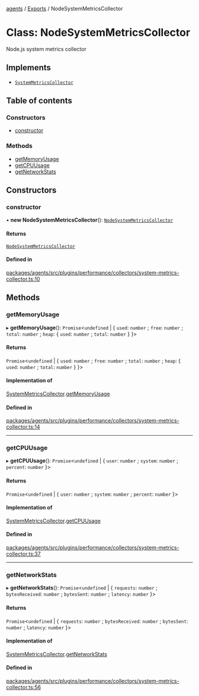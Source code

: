 <!-- 
 ⚠️  AUTO-GENERATED FILE - DO NOT EDIT MANUALLY
 This file is automatically generated by scripts/docs-generator.js
 To make changes, edit the source TypeScript files or update the generator script
-->

[agents](../../) / [Exports](../modules) / NodeSystemMetricsCollector

# Class: NodeSystemMetricsCollector

Node.js system metrics collector

## Implements

- [`SystemMetricsCollector`](../interfaces/SystemMetricsCollector)

## Table of contents

### Constructors

- [constructor](NodeSystemMetricsCollector#constructor)

### Methods

- [getMemoryUsage](NodeSystemMetricsCollector#getmemoryusage)
- [getCPUUsage](NodeSystemMetricsCollector#getcpuusage)
- [getNetworkStats](NodeSystemMetricsCollector#getnetworkstats)

## Constructors

### constructor

• **new NodeSystemMetricsCollector**(): [`NodeSystemMetricsCollector`](NodeSystemMetricsCollector)

#### Returns

[`NodeSystemMetricsCollector`](NodeSystemMetricsCollector)

#### Defined in

[packages/agents/src/plugins/performance/collectors/system-metrics-collector.ts:10](https://github.com/woojubb/robota/blob/e1b7b651a85a9b93f075b6523ec8de869e77f12c/packages/agents/src/plugins/performance/collectors/system-metrics-collector.ts#L10)

## Methods

### getMemoryUsage

▸ **getMemoryUsage**(): `Promise`\<`undefined` \| \{ `used`: `number` ; `free`: `number` ; `total`: `number` ; `heap`: \{ `used`: `number` ; `total`: `number`  }  }\>

#### Returns

`Promise`\<`undefined` \| \{ `used`: `number` ; `free`: `number` ; `total`: `number` ; `heap`: \{ `used`: `number` ; `total`: `number`  }  }\>

#### Implementation of

[SystemMetricsCollector](../interfaces/SystemMetricsCollector).[getMemoryUsage](../interfaces/SystemMetricsCollector#getmemoryusage)

#### Defined in

[packages/agents/src/plugins/performance/collectors/system-metrics-collector.ts:14](https://github.com/woojubb/robota/blob/e1b7b651a85a9b93f075b6523ec8de869e77f12c/packages/agents/src/plugins/performance/collectors/system-metrics-collector.ts#L14)

___

### getCPUUsage

▸ **getCPUUsage**(): `Promise`\<`undefined` \| \{ `user`: `number` ; `system`: `number` ; `percent`: `number`  }\>

#### Returns

`Promise`\<`undefined` \| \{ `user`: `number` ; `system`: `number` ; `percent`: `number`  }\>

#### Implementation of

[SystemMetricsCollector](../interfaces/SystemMetricsCollector).[getCPUUsage](../interfaces/SystemMetricsCollector#getcpuusage)

#### Defined in

[packages/agents/src/plugins/performance/collectors/system-metrics-collector.ts:37](https://github.com/woojubb/robota/blob/e1b7b651a85a9b93f075b6523ec8de869e77f12c/packages/agents/src/plugins/performance/collectors/system-metrics-collector.ts#L37)

___

### getNetworkStats

▸ **getNetworkStats**(): `Promise`\<`undefined` \| \{ `requests`: `number` ; `bytesReceived`: `number` ; `bytesSent`: `number` ; `latency`: `number`  }\>

#### Returns

`Promise`\<`undefined` \| \{ `requests`: `number` ; `bytesReceived`: `number` ; `bytesSent`: `number` ; `latency`: `number`  }\>

#### Implementation of

[SystemMetricsCollector](../interfaces/SystemMetricsCollector).[getNetworkStats](../interfaces/SystemMetricsCollector#getnetworkstats)

#### Defined in

[packages/agents/src/plugins/performance/collectors/system-metrics-collector.ts:56](https://github.com/woojubb/robota/blob/e1b7b651a85a9b93f075b6523ec8de869e77f12c/packages/agents/src/plugins/performance/collectors/system-metrics-collector.ts#L56)
